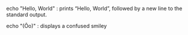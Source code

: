 echo "Hello, World" :  prints “Hello, World”, followed by a new line to the standard output. 

echo "(Ôo)" : displays a confused smiley
